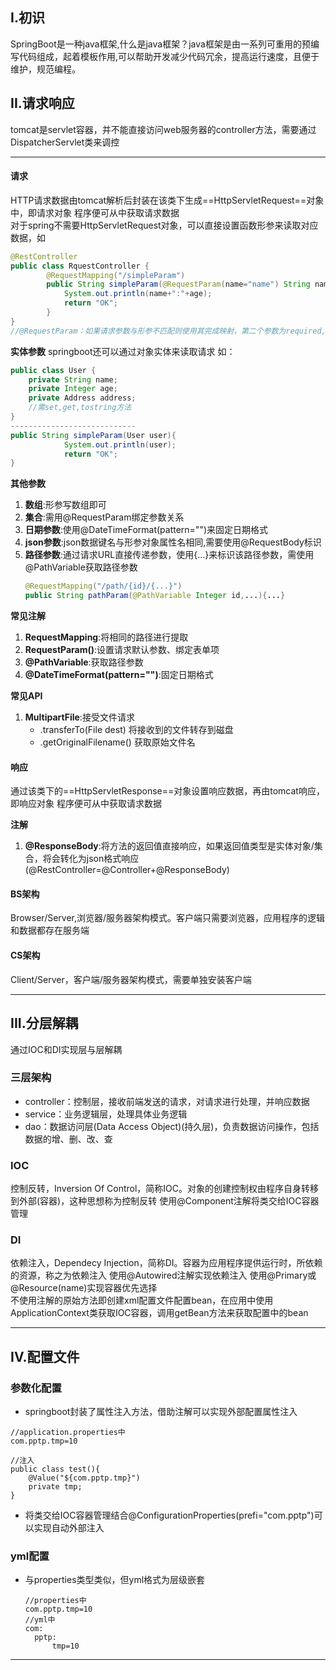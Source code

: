 ## I.初识
SpringBoot是一种java框架,什么是java框架？java框架是由一系列可重用的预编写代码组成，起着模板作用,可以帮助开发减少代码冗余，提高运行速度，且便于维护，规范编程。

## II.请求响应
tomcat是servlet容器，并不能直接访问web服务器的controller方法，需要通过DispatcherServlet类来调控

---

#### 请求
HTTP请求数据由tomcat解析后封装在该类下生成==HttpServletRequest==对象中，即请求对象
程序便可从中获取请求数据<br />
对于spring不需要HttpServletRequest对象，可以直接设置函数形参来读取对应数据，如
```java
@RestController
public class RquestController {
        @RequestMapping("/simpleParam")
        public String simpleParam(@RequestParam(name="name") String name,Integer age){
            System.out.println(name+":"+age);
            return "OK";
        }
}
//@RequestParam：如果请求参数与形参不匹配则使用其完成映射，第二个参数为required,默认true,代表请求参数必须传递
```

**实体参数**
springboot还可以通过对象实体来读取请求
如：
```java
public class User {
    private String name;
    private Integer age;
    private Address address;
    //需set,get,tostring方法
}
----------------------------
public String simpleParam(User user){
            System.out.println(user);
            return "OK";
}
```
**其他参数**
1. **数组**:形参写数组即可
2. **集合**:需用@RequestParam绑定参数关系
3. **日期参数**:使用@DateTimeFormat(pattern="")来固定日期格式
4. **json参数**:json数据键名与形参对象属性名相同,需要使用@RequestBody标识
5. **路径参数**:通过请求URL直接传递参数，使用{...}来标识该路径参数，需使用@PathVariable获取路径参数
   ```java
   @RequestMapping("/path/{id}/{...}")
   public String pathParam(@PathVariable Integer id,...){...}
   ```

**常见注解**
1. **RequestMapping**:将相同的路径进行提取
2. **RequestParam()**:设置请求默认参数、绑定表单项
3. **@PathVariable**:获取路径参数
4. **@DateTimeFormat(pattern="")**:固定日期格式

**常见API**
1. **MultipartFile**:接受文件请求
   - .transferTo(File dest) 将接收到的文件转存到磁盘
   - .getOriginalFilename() 获取原始文件名

#### 响应
通过该类下的==HttpServletResponse==对象设置响应数据，再由tomcat响应，即响应对象
程序便可从中获取请求数据

**注解**
1. **@ResponseBody**:将方法的返回值直接响应，如果返回值类型是实体对象/集合，将会转化为json格式响应
(@RestController=@Controller+@ResponseBody)


#### BS架构
Browser/Server,浏览器/服务器架构模式。客户端只需要浏览器，应用程序的逻辑和数据都存在服务端

#### CS架构
Client/Server，客户端/服务器架构模式，需要单独安装客户端

---

## III.分层解耦
通过IOC和DI实现层与层解耦
### 三层架构
- controller：控制层，接收前端发送的请求，对请求进行处理，并响应数据
- service：业务逻辑层，处理具体业务逻辑
- dao：数据访问层(Data Access Object)(持久层)，负责数据访问操作，包括数据的增、删、改、查

### IOC
控制反转，Inversion Of Control，简称IOC。对象的创建控制权由程序自身转移到外部(容器)，这种思想称为控制反转
使用@Component注解将类交给IOC容器管理

### DI
依赖注入，Dependecy Injection，简称DI。容器为应用程序提供运行时，所依赖的资源，称之为依赖注入
使用@Autowired注解实现依赖注入
使用@Primary或@Resource(name)实现容器优先选择<br />
不使用注解的原始方法即创建xml配置文件配置bean，在应用中使用ApplicationContext类获取IOC容器，调用getBean方法来获取配置中的bean


---

## IV.配置文件

### 参数化配置
- springboot封装了属性注入方法，借助注解可以实现外部配置属性注入
```
//application.properties中
com.pptp.tmp=10
```
```
//注入
public class test(){
    @Value("${com.pptp.tmp}")
    private tmp;
}
```
- 将类交给IOC容器管理结合@ConfigurationProperties(prefi="com.pptp")可以实现自动外部注入
### yml配置
- 与properties类型类似，但yml格式为层级嵌套
  ```
  //properties中
  com.pptp.tmp=10
  //yml中
  com:
    pptp:
        tmp=10
  ```

---


